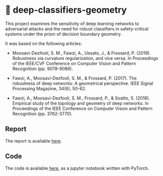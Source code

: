 # 📐 deep-classifiers-geometry

This project examines the sensitivity of deep learning networks to adversarial attacks and the need for robust classifiers in safety-critical systems under the prism of decision boundary geometry.

It was based on the following articles:

- Moosavi-Dezfooli, S. M., Fawzi, A., Uesato, J., & Frossard, P. (2019). Robustness via curvature regularization, and vice versa. In Proceedings of the IEEE/CVF Conference on Computer Vision and Pattern Recognition (pp. 9078-9086).

- Fawzi, A., Moosavi-Dezfooli, S. M., & Frossard, P. (2017). The robustness of deep networks: A geometrical perspective. IEEE Signal Processing Magazine, 34(6), 50-62.

- Fawzi, A., Moosavi-Dezfooli, S. M., Frossard, P., & Soatto, S. (2018). Empirical study of the topology and geometry of deep networks. In Proceedings of the IEEE Conference on Computer Vision and Pattern Recognition (pp. 3762-3770).

## Report

The report is available [here](report.pdf).

## Code

The code is available [here](code.ipynb), as a jupyter notebook written with PyTorch.
